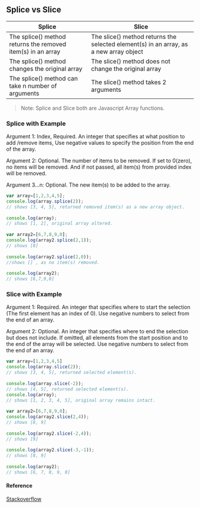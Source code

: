 ## Splice vs Slice

|Splice|Slice|
|---|---|
|The splice() method returns the removed item(s) in an array|The slice() method returns the selected element(s) in an array, as a new array object|
|The splice() method changes the original array|The slice() method does not change the original array|
|The splice() method can take n number of arguments|The slice() method takes 2 arguments|

> Note: Splice and Slice both are Javascript Array functions.

### Splice with Example

Argument 1: Index, Required. An integer that specifies at what position to add /remove items, Use negative values to specify the position from the end of the array.

Argument 2: Optional. The number of items to be removed. If set to 0(zero), no items will be removed. And if not passed, all item(s) from provided index will be removed.

Argument 3…n: Optional. The new item(s) to be added to the array.

```javascript
var array=[1,2,3,4,5];
console.log(array.splice(2));
// shows [3, 4, 5], returned removed item(s) as a new array object.
 
console.log(array);
// shows [1, 2], original array altered.
 
var array2=[6,7,8,9,0];
console.log(array2.splice(2,1));
// shows [8]
 
console.log(array2.splice(2,0));
//shows [] , as no item(s) removed.
 
console.log(array2);
// shows [6,7,9,0]
```

### Slice with Example

Argument 1: Required. An integer that specifies where to start the selection (The first element has an index of 0). Use negative numbers to select from the end of an array.

Argument 2: Optional. An integer that specifies where to end the selection but does not include. If omitted, all elements from the start position and to the end of the array will be selected. Use negative numbers to select from the end of an array.

```javascript
var array=[1,2,3,4,5]
console.log(array.slice(2));
// shows [3, 4, 5], returned selected element(s).
 
console.log(array.slice(-2));
// shows [4, 5], returned selected element(s).
console.log(array);
// shows [1, 2, 3, 4, 5], original array remains intact.
 
var array2=[6,7,8,9,0];
console.log(array2.slice(2,4));
// shows [8, 9]
 
console.log(array2.slice(-2,4));
// shows [9]
 
console.log(array2.slice(-3,-1));
// shows [8, 9]
 
console.log(array2);
// shows [6, 7, 8, 9, 0]
```

#### Reference
[Stackoverflow](https://stackoverflow.com/questions/37601282/javascript-array-splice-vs-slice)

